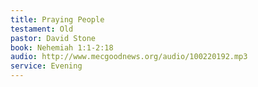 ```yaml
---
title: Praying People
testament: Old
pastor: David Stone
book: Nehemiah 1:1-2:18
audio: http://www.mecgoodnews.org/audio/100220192.mp3
service: Evening
---
```

